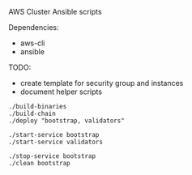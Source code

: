 AWS Cluster Ansible scripts

Dependencies:

- aws-cli
- ansible

TODO:
- create template for security group and instances
- document helper scripts


```
./build-binaries
./build-chain
./deploy "bootstrap, validators"

./start-service bootstrap
./start-service validators 

./stop-service bootstrap
./clean bootstrap
```
